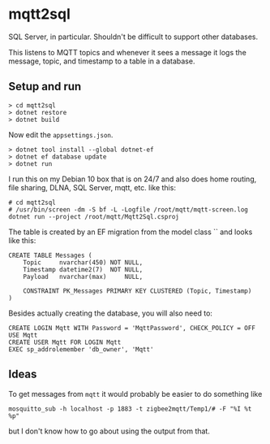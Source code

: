 # mqtt2sql

SQL Server, in particular. Shouldn't be difficult to support other databases.

This listens to MQTT topics and whenever it sees a message it logs the message, topic, and timestamp to a table in a database.

## Setup and run

```
> cd mqtt2sql
> dotnet restore
> dotnet build
```

Now edit the `appsettings.json`.

```
> dotnet tool install --global dotnet-ef
> dotnet ef database update
> dotnet run
```

I run this on my Debian 10 box that is on 24/7 and also does home routing, file sharing, DLNA, SQL Server, mqtt, etc. like this:
```
# cd mqtt2sql
# /usr/bin/screen -dm -S bf -L -Logfile /root/mqtt/mqtt-screen.log dotnet run --project /root/mqtt/Mqtt2Sql.csproj
```

The table is created by an EF migration from the model class `` and looks like this:
```
CREATE TABLE Messages (
	Topic     nvarchar(450) NOT NULL,
	Timestamp datetime2(7)  NOT NULL,
	Payload   nvarchar(max)     NULL,
	
	CONSTRAINT PK_Messages PRIMARY KEY CLUSTERED (Topic, Timestamp)
)
```

Besides actually creating the database, you will also need to:
```
CREATE LOGIN Mqtt WITH Password = 'MqttPassword', CHECK_POLICY = OFF
USE Mqtt
CREATE USER Mqtt FOR LOGIN Mqtt
EXEC sp_addrolemember 'db_owner', 'Mqtt'
```


## Ideas

To get messages from `mqtt` it would probably be easier to do something like 
```
mosquitto_sub -h localhost -p 1883 -t zigbee2mqtt/Temp1/# -F "%I %t %p"
```
but I don't know how to go about using the output from that.